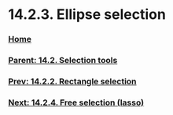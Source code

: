 # 14.2.3. Ellipse selection

### [Home](./00-home.md)
### [Parent: 14.2. Selection tools](./14-02-00-selection-tools.md)
### [Prev: 14.2.2. Rectangle selection](./14-02-02-rectangle-selection.md)
### [Next: 14.2.4. Free selection (lasso)](./14-02-04-free-selection-lasso.md)
